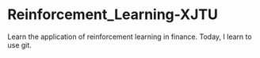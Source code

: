 # Reinforcement_Learning-XJTU
Learn the application of reinforcement learning in finance.
Today, I learn to use git.